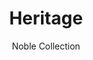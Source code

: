 ---
image_primary: img/Noble-Heritage-4_1-1-410x410.png
image_secondary: img/Desk_Noble-Heritage-1000x400.jpg
subtitle: Noble Collection
description: "Developed%20using%20authentic%20centuries-old%20Canadian%20barn%20wood%2C%20Noble%20collection%20products%20stand%20out%20thanks%20to%20their%20unique%2C%20one-of-a-kind%20look.%20Each%20product%20creatively%20reveals%20the%20character%20and%20beauty%20behind%20those%20beams%20and%20panels%20that%20have%20been%20shaped%20over%20the%20years."
title: Heritage
designer: Finium
image_thumb: img/Desk_Noble-Heritage-410x410.jpg
href: https://finium.ca/en/decorative-walls/heritage/
tags: 
  - finium
  - decorative-walls
category: decorative-walls
manufacturer: Finium
slug: /manufacturers/finium/decorative-walls/finium-heritage
---